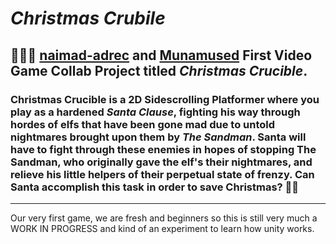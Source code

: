 # _Christmas Crubile_
##  🧑‍🤝‍🧑 [naimad-adrec](https://github.com/naimad-adrec) and [Munamused](https://github.com/Munamused) First Video Game Collab Project titled **_Christmas Crucible_**.
### Christmas Crucible is a 2D Sidescrolling Platformer where you play as a hardened **_Santa Clause_**, fighting his way through hordes of elfs that have been gone mad due to untold nightmares brought upon them by **_The Sandman_**. Santa will have to fight through these enemies in hopes of stopping **The Sandman**, who originally gave the elf's their nightmares, and relieve his little helpers of their perpetual state of frenzy. Can Santa accomplish this task in order to save Christmas? 🎅🎄
---
Our very first game, we are fresh and beginners so this is still very much a WORK IN PROGRESS and kind of an experiment to learn how unity works.
